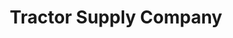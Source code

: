 ---
title: "Tractor Supply Company"
url: /james-city-county/tractor-supply-company/
shop: Dorfladen
---